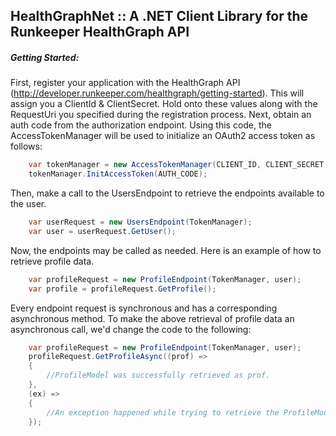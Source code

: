 ## HealthGraphNet :: A .NET Client Library for the Runkeeper HealthGraph API

##### Getting Started:
First, register your application with the HealthGraph API (http://developer.runkeeper.com/healthgraph/getting-started). This will assign you a ClientId & ClientSecret.  Hold onto these values along with the RequestUri you specified during the registration process.  Next, obtain an auth code from the authorization endpoint.  Using this code, the AccessTokenManager will be used to initialize an OAuth2 access token as follows: 

```csharp
    var tokenManager = new AccessTokenManager(CLIENT_ID, CLIENT_SECRET, REQUEST_URI);
	tokenManager.InitAccessToken(AUTH_CODE);
```

Then, make a call to the UsersEndpoint to retrieve the endpoints available to the user.

```csharp
	var userRequest = new UsersEndpoint(TokenManager);
    var user = userRequest.GetUser();
```

Now, the endpoints may be called as needed.  Here is an example of how to retrieve profile data.

```csharp
	var profileRequest = new ProfileEndpoint(TokenManager, user);
    var profile = profileRequest.GetProfile();
```

Every endpoint request is synchronous and has a corresponding asynchronous method.  To make the above retrieval of profile data an asynchronous call, we'd change the code to the following:

```csharp
	var profileRequest = new ProfileEndpoint(TokenManager, user);
    profileRequest.GetProfileAsync((prof) =>
	{
		//ProfileModel was successfully retrieved as prof.
	}, 
	(ex) =>
	{
		//An exception happened while trying to retrieve the ProfileModel.
	});
```